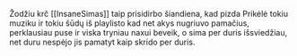 Žodžiu krč [[InsaneSimas]] taip prisidirbo šiandiena, kad pizda
Prikėlė tokiu muziku ir tokiu šūdų iš playlisto kad net akys nugriuvo pamačius, perklausiau puse ir viska tryniau naxui beveik, o sima per duris išsviedžiau, net duru nespėjo jis pamatyt kaip skrido per duris.